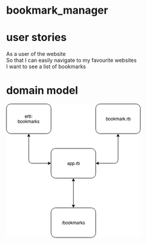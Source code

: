 # bookmark_manager

# user stories

As a user of the website  
So that I can easily navigate to my favourite websites  
I want to see a list of bookmarks  

# domain model

![Screenshot](domain_model.jpg)
